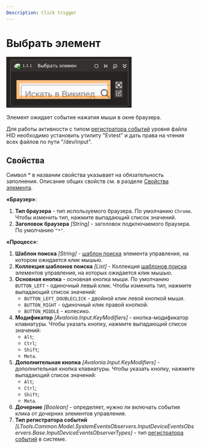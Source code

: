 ```yaml
---
Description: Click trigger
---
```


# Выбрать элемент

![](../../../../resources/activities/basic/browser/events/click_trigger_base.png)

Элемент ожидает событие нажатия мыши в окне браузера.

Для работы активности с типом [регистратора событий](/g_elements/el-linux/el-linux-basic/els-browser/els-events/event-recorder) уровня файла HID необходимо установить утилиту "Evtest" и дать права на чтения всех файлов по пути "/dev/input".

## Свойства
Символ * в названии свойства указывает на обязательность заполнения. Описание общих свойств см. в разделе [Свойства элемента](https://docs.primo-rpa.ru/primo-rpa/primo-studio/process/elements#svoistva-elementa).

**«Браузер»**:

1. **Тип браузера** - тип используемого браузера. По умолчанию `Chrome`. Чтобы изменить тип, нажмите выпадающий список значений.
1. **Заголовок браузера** *[String]* - заголовок подключаемого браузера. По умолчанию `"*"`.

**«Процесс»**:

1. **Шаблон поиска** *[String]* - [шаблон поиска](https://docs.primo-rpa.ru/primo-rpa/primo-rpa-studio-linux/debug/searchpatterns) элемента управления, на котором ожидается клик мышью.
1. **Коллекция шаблонов поиска** *[List<String>]* - Коллекция [шаблонов поиска](https://docs.primo-rpa.ru/primo-rpa/primo-rpa-studio-linux/debug/searchpatterns) элементов управления, на которых ожидается клик мышью.
1. **Основная кнопка** - основная кнопка мыши. По умолчанию `BUTTON_LEFT` - одиночный левый клик. Чтобы изменить тип, нажмите выпадающий список значений:
   * `BUTTON_LEFT_DOUBLECLICK` - двойной клик левой кнопкой мыши.
   * `BUTTON_RIGHT` - одиночный клик правой кнопкой.
   * `BUTTON_MIDDLE` - колесико.
1. **Модификатор** *[Avalonia.Input.KeyModifiers]* - кнопка-модификатор клавиатуры. Чтобы указать кнопку, нажмите выпадающий список значений:
   * `Alt`;
   * `Ctrl`;
   * `Shift`;
   * `Meta`.
1. **Дополнительная кнопка** *[Avalonia.Input.KeyModifiers]* - дополнительная кнопка клавиатуры. Чтобы указать кнопку, нажмите выпадающий список значений:
   * `Alt`;
   * `Ctrl`;
   * `Shift`;
   * `Meta`.
1. **Дочерние** *[Boolean]* - определяет, нужно ли включать события клика от дочерних элементов управления.
1. **Тип регистратора событий** *[LTools.Common.Model.SystemEventsObservers.InputDeviceEventsObservers.Base.InputDeviceEventsObserverTypes]* - тип [регистратора событий](/g_elements/el-linux/el-linux-basic/els-browser/els-events/event-recorder) в системе.